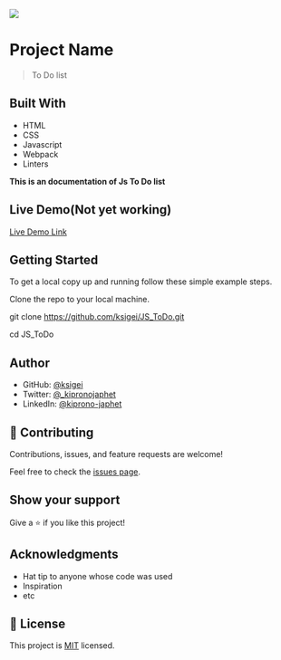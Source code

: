 ![](https://img.shields.io/badge/Microverse-blueviolet)

# Project Name

> To Do list

<!-- ![screenshot](./images/screenshot.png)
![screenshot](./images/screenshot1.png)
![screenshot](./images/contact-scrn.png)
![screenshot](./images/footer-scrn.png)
![screenshot](./images/footer-scrn.png) -->


## Built With

- HTML
- CSS
- Javascript
- Webpack
- Linters

**This is an documentation of Js To Do list**

## Live Demo(Not yet working)

[Live Demo Link](https://ksigei.github.io/JS_ToDo/)



## Getting Started

To get a local copy up and running follow these simple example steps.

Clone the repo to your local machine.

git clone https://github.com/ksigei/JS_ToDo.git

cd JS_ToDo

## Author

- GitHub: [@ksigei](https://github.com/ksigei)
- Twitter: [@_kipronojaphet](https://twitter.com/@_kipronojaphet)
- LinkedIn: [@kiprono-japhet](https://www.linkedin.com/in/kiprono-japhet-85aab1220)

## 🤝 Contributing

Contributions, issues, and feature requests are welcome!

Feel free to check the [issues page](../../issues/).

## Show your support

Give a ⭐️ if you like this project!

## Acknowledgments

- Hat tip to anyone whose code was used
- Inspiration
- etc

## 📝 License

This project is [MIT](./MIT.md) licensed.